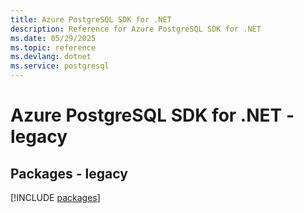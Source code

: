 ```yaml
---
title: Azure PostgreSQL SDK for .NET
description: Reference for Azure PostgreSQL SDK for .NET
ms.date: 05/29/2025
ms.topic: reference
ms.devlang: dotnet
ms.service: postgresql
---
```

# Azure PostgreSQL SDK for .NET - legacy
## Packages - legacy
[!INCLUDE [packages](postgresql-index.md)]